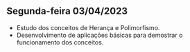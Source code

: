 ## Segunda-feira 03/04/2023

* Estudo dos conceitos de Herança e Polimorfismo.
* Desenvolvimento de aplicações básicas para demostrar o funcionamento dos conceitos.